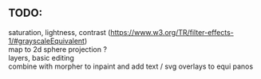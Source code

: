 
## TODO:  
saturation, lightness, contrast (https://www.w3.org/TR/filter-effects-1/#grayscaleEquivalent)  
map to 2d sphere projection ?  
layers, basic editing  
combine with morpher to inpaint and add text / svg overlays to equi panos  